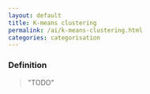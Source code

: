 ```yaml
---
layout: default
title: K-means clustering
permalink: /ai/k-means-clustering.html
categories: categorisation
---
```


### Definition

> "TODO"
